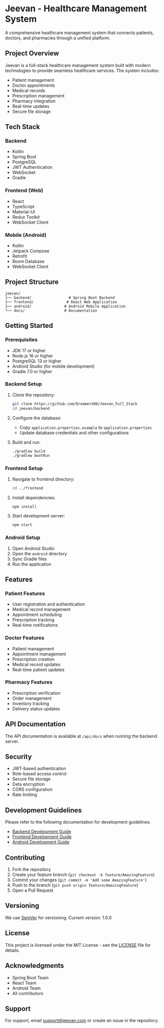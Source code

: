 # Jeevan - Healthcare Management System

A comprehensive healthcare management system that connects patients, doctors, and pharmacies through a unified platform.

## Project Overview

Jeevan is a full-stack healthcare management system built with modern technologies to provide seamless healthcare services. The system includes:

- Patient management
- Doctor appointments
- Medical records
- Prescription management
- Pharmacy integration
- Real-time updates
- Secure file storage

## Tech Stack

### Backend
- Kotlin
- Spring Boot
- PostgreSQL
- JWT Authentication
- WebSocket
- Gradle

### Frontend (Web)
- React
- TypeScript
- Material-UI
- Redux Toolkit
- WebSocket Client

### Mobile (Android)
- Kotlin
- Jetpack Compose
- Retrofit
- Room Database
- WebSocket Client

## Project Structure

```
jeevan/
├── backend/                 # Spring Boot Backend
├── frontend/               # React Web Application
├── android/               # Android Mobile Application
└── docs/                  # Documentation
```

## Getting Started

### Prerequisites

- JDK 17 or higher
- Node.js 16 or higher
- PostgreSQL 13 or higher
- Android Studio (for mobile development)
- Gradle 7.0 or higher

### Backend Setup

1. Clone the repository:
   ```bash
   git clone https://github.com/DreamerX00/Jeevan_Full_Stack
   cd jeevan/backend
   ```

2. Configure the database:
   - Copy `application.properties.example` to `application.properties`
   - Update database credentials and other configurations

3. Build and run:
   ```bash
   ./gradlew build
   ./gradlew bootRun
   ```

### Frontend Setup

1. Navigate to frontend directory:
   ```bash
   cd ../frontend
   ```

2. Install dependencies:
   ```bash
   npm install
   ```

3. Start development server:
   ```bash
   npm start
   ```

### Android Setup

1. Open Android Studio
2. Open the `android` directory
3. Sync Gradle files
4. Run the application

## Features

### Patient Features
- User registration and authentication
- Medical record management
- Appointment scheduling
- Prescription tracking
- Real-time notifications

### Doctor Features
- Patient management
- Appointment management
- Prescription creation
- Medical record updates
- Real-time patient updates

### Pharmacy Features
- Prescription verification
- Order management
- Inventory tracking
- Delivery status updates

## API Documentation

The API documentation is available at `/api/docs` when running the backend server.

## Security

- JWT-based authentication
- Role-based access control
- Secure file storage
- Data encryption
- CORS configuration
- Rate limiting

## Development Guidelines

Please refer to the following documentation for development guidelines:

- [Backend Development Guide](backend/DEVELOPMENT_GUIDE.md)
- [Frontend Development Guide](frontend/DEVELOPMENT_GUIDE.md)
- [Android Development Guide](android/DEVELOPMENT_GUIDE.md)

## Contributing

1. Fork the repository
2. Create your feature branch (`git checkout -b feature/AmazingFeature`)
3. Commit your changes (`git commit -m 'Add some AmazingFeature'`)
4. Push to the branch (`git push origin feature/AmazingFeature`)
5. Open a Pull Request

## Versioning

We use [SemVer](http://semver.org/) for versioning. Current version: 1.0.0

## License

This project is licensed under the MIT License - see the [LICENSE](LICENSE) file for details.

## Acknowledgments

- Spring Boot Team
- React Team
- Android Team
- All contributors

## Support

For support, email support@jeevan.com or create an issue in the repository.
